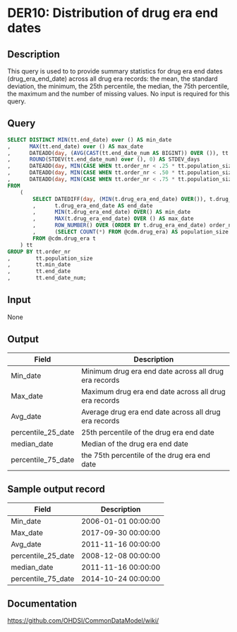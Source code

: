 <!---
Group:drug era
Name:DER10 Distribution of drug era end dates
Author:Patrick Ryan
CDM Version: 5.0
-->

# DER10: Distribution of drug era end dates

## Description
This query is used to to provide summary statistics for drug era end dates (drug_era_end_date) across all drug era records: the mean, the standard deviation, the minimum, the 25th percentile, the median, the 75th percentile, the maximum and the number of missing values. No input is required for this query.

## Query
```sql
SELECT DISTINCT MIN(tt.end_date) over () AS min_date
,      MAX(tt.end_date) over () AS max_date
,      DATEADD(day, (AVG(CAST(tt.end_date_num AS BIGINT)) OVER ()), tt.min_date) AS avg_date
,      ROUND(STDEV(tt.end_date_num) over (), 0) AS STDEV_days
,      DATEADD(day, MIN(CASE WHEN tt.order_nr < .25 * tt.population_size THEN 9999 ELSE tt.end_date_num END) over (), tt.min_date) AS percentile_25_date
,      DATEADD(day, MIN(CASE WHEN tt.order_nr < .50 * tt.population_size THEN 9999 ELSE tt.end_date_num END) over (), tt.min_date) AS median_date
,      DATEADD(day, MIN(CASE WHEN tt.order_nr < .75 * tt.population_size THEN 9999 ELSE tt.end_date_num END) over (), tt.min_date) AS percentile_75_date
FROM
    (
        SELECT DATEDIFF(day, (MIN(t.drug_era_end_date) OVER()), t.drug_era_end_date) AS end_date_num
        ,      t.drug_era_end_date AS end_date
        ,      MIN(t.drug_era_end_date) OVER() AS min_date
        ,      MAX(t.drug_era_end_date) OVER () AS max_date
        ,      ROW_NUMBER() OVER (ORDER BY t.drug_era_end_date) order_nr
        ,      (SELECT COUNT(*) FROM @cdm.drug_era) AS population_size
        FROM @cdm.drug_era t
    ) tt
GROUP BY tt.order_nr
,        tt.population_size
,        tt.min_date
,        tt.end_date
,        tt.end_date_num;

```

## Input

None

## Output

|  Field |  Description |
| --- | --- |
| Min_date | Minimum drug era end date across all drug era records |
| Max_date | Maximum drug era end date across all drug era records |
| Avg_date | Average drug era end date across all drug era records |
| percentile_25_date | 25th percentile of the drug era end date |
| median_date | Median of the drug era end date |
| percentile_75_date | the 75th percentile of the drug era end date |

## Sample output record

|  Field |  Description |
| --- | --- |
| Min_date | 2006-01-01 00:00:00 |
| Max_date | 2017-09-30 00:00:00 |
| Avg_date | 2011-11-16 00:00:00 |
| percentile_25_date | 2008-12-08 00:00:00 |
| median_date | 2011-11-16 00:00:00 |
| percentile_75_date | 2014-10-24 00:00:00 |



## Documentation
https://github.com/OHDSI/CommonDataModel/wiki/
